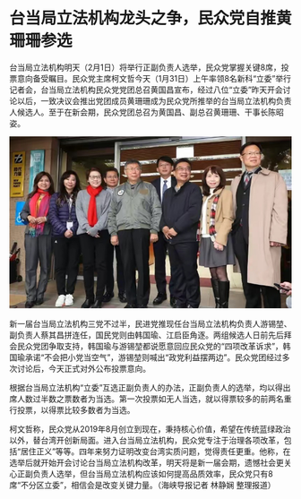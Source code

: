 # 台当局立法机构龙头之争，民众党自推黄珊珊参选

台当局立法机构明天（2月1日）将举行正副负责人选举，民众党掌握关键8席，投票意向备受瞩目。民众党主席柯文哲今天（1月31日）上午率领8名新科“立委”举行记者会，台当局立法机构民众党党团总召黄国昌宣布，经过八位“立委”昨天开会讨论以后，一致决议会推出党团成员黄珊珊成为民众党所推举的台当局立法机构负责人候选人。至于在新会期，民众党团总召为黄国昌、副总召黄珊珊、干事长陈昭姿。

![186f453e22a6b35e33b2568a7c882a18.jpg](https://raw.githubusercontent.com/qqhsx/qqnews_image/main/2024/01/31/台当局立法机构龙头之争，民众党自推黄珊珊参选/186f453e22a6b35e33b2568a7c882a18.jpg)

新一届台当局立法机构三党不过半，民进党推现任台当局立法机构负责人游锡堃、副负责人蔡其昌拼连任，国民党则由韩国瑜、江启臣角逐。两组候选人日前先后拜会民众党团争取支持，韩国瑜与游锡堃都说愿意回应民众党的“四项改革诉求”，韩国瑜承诺“不会把小党当空气”，游锡堃则喊出“政党利益摆两边”。民众党团经过多次讨论后，今天正式对外公布投票意向。

根据台当局立法机构“立委”互选正副负责人的办法，正副负责人的选举，均以得出席人数过半数之票数者为当选。第一次投票如无人当选，就以得票较多的前两名重行投票，以得票比较多数者为当选。

柯文哲称，民众党从2019年8月创立到现在，秉持核心价值，希望在传统蓝绿政治以外，替台湾开创新局面。进入台当局立法机构，民众党专注于治理各项改革，包括“居住正义”等等。四年来努力证明改变台湾实质问题，觉得责任更重。他称，在选举后就开始开会讨论台当局立法机构改革，明天将是新一届会期，遗憾社会更关心正副负责人选举，但台当局立法机构应该如何提高品质效率，民众党只有8席“不分区立委”，相信会是改变关键力量。（海峡导报记者
林静娴 整理报道）

